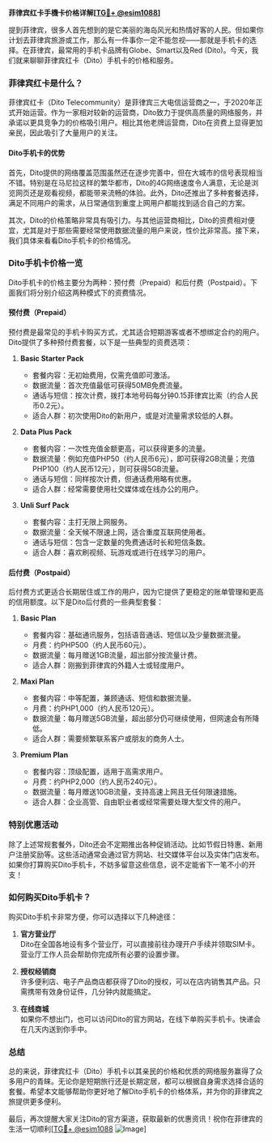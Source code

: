 **菲律宾红卡手機卡价格详解[[TG💪+ @esim1088](https://t.me/s/esim1088)]**

提到菲律宾，很多人首先想到的是它美丽的海岛风光和热情好客的人民。但如果你计划去菲律宾旅游或工作，那么有一件事你一定不能忽视——那就是手机卡的选择。在菲律宾，最常用的手机卡品牌有Globe、Smart以及Red (Dito)。今天，我们就来聊聊菲律宾红卡（Dito）手机卡的价格和服务。

### 菲律宾红卡是什么？

菲律宾红卡（Dito Telecommunity）是菲律宾三大电信运营商之一，于2020年正式开始运营。作为一家相对较新的运营商，Dito致力于提供高质量的网络服务，并承诺以更具竞争力的价格吸引用户。相比其他老牌运营商，Dito在资费上显得更加亲民，因此吸引了大量用户的关注。

#### Dito手机卡的优势

首先，Dito提供的网络覆盖范围虽然还在逐步完善中，但在大城市的信号表现相当不错。特别是在马尼拉这样的繁华都市，Dito的4G网络速度令人满意，无论是浏览网页还是观看视频，都能带来流畅的体验。此外，Dito还推出了多种套餐选择，满足不同用户的需求，从日常通信到重度上网用户都能找到适合自己的方案。

其次，Dito的价格策略非常具有吸引力。与其他运营商相比，Dito的资费相对便宜，尤其是对于那些需要经常使用数据流量的用户来说，性价比非常高。接下来，我们具体来看看Dito手机卡的价格情况。

### Dito手机卡价格一览

Dito手机卡的价格主要分为两种：预付费（Prepaid）和后付费（Postpaid）。下面我们将分别介绍这两种模式下的资费情况。

#### 预付费（Prepaid）

预付费是最常见的手机卡购买方式，尤其适合短期游客或者不想绑定合约的用户。Dito提供了多种预付费套餐，以下是一些典型的资费选项：

1. **Basic Starter Pack**  
   - 套餐内容：无初始费用，仅需充值即可激活。
   - 数据流量：首次充值最低可获得50MB免费流量。
   - 通话与短信：按次计费，拨打本地号码每分钟0.15菲律宾比索（约合人民币0.2元）。
   - 适合人群：初次使用Dito的新用户，或是对流量需求较低的人群。

2. **Data Plus Pack**  
   - 套餐内容：一次性充值金额更高，可以获得更多的流量。
   - 数据流量：例如充值PHP50（约人民币6元），即可获得2GB流量；充值PHP100（约人民币12元），则可获得5GB流量。
   - 通话与短信：同样按次计费，但通话费用略有优惠。
   - 适合人群：经常需要使用社交媒体或在线办公的用户。

3. **Unli Surf Pack**  
   - 套餐内容：主打无限上网服务。
   - 数据流量：全天候不限速上网，适合重度互联网使用者。
   - 通话与短信：包含一定数量的免费通话时长和短信条数。
   - 适合人群：喜欢刷视频、玩游戏或进行在线学习的用户。

#### 后付费（Postpaid）

后付费方式更适合长期居住或工作的用户，因为它提供了更稳定的账单管理和更高的信用额度。以下是Dito后付费的一些典型套餐：

1. **Basic Plan**  
   - 套餐内容：基础通讯服务，包括语音通话、短信以及少量数据流量。
   - 月费：约PHP500（约人民币60元）。
   - 数据流量：每月赠送1GB流量，超出部分按流量计费。
   - 适合人群：刚搬到菲律宾的外籍人士或轻度用户。

2. **Maxi Plan**  
   - 套餐内容：中等配置，兼顾通话、短信和数据流量。
   - 月费：约PHP1,000（约人民币120元）。
   - 数据流量：每月赠送5GB流量，超出部分仍可继续使用，但网速会有所降低。
   - 适合人群：需要频繁联系客户或朋友的商务人士。

3. **Premium Plan**  
   - 套餐内容：顶级配置，适用于高需求用户。
   - 月费：约PHP2,000（约人民币240元）。
   - 数据流量：每月赠送10GB流量，支持高速上网且无任何限速措施。
   - 适合人群：企业高管、自由职业者或经常需要处理大型文件的用户。

### 特别优惠活动

除了上述常规套餐外，Dito还会不定期推出各种促销活动。比如节假日特惠、新用户注册奖励等。这些活动通常会通过官方网站、社交媒体平台以及实体门店发布。如果你打算购买Dito手机卡，不妨多留意这些信息，说不定能省下一笔不小的开支！

### 如何购买Dito手机卡？

购买Dito手机卡非常方便，你可以选择以下几种途径：

1. **官方营业厅**  
   Dito在全国各地设有多个营业厅，可以直接前往办理开户手续并领取SIM卡。营业厅工作人员会帮助你完成所有必要的设置步骤。

2. **授权经销商**  
   许多便利店、电子产品商店都获得了Dito的授权，可以在店内销售其产品。只需携带有效身份证件，几分钟内就能搞定。

3. **在线商城**  
   如果你不想出门，也可以访问Dito的官方网站，在线下单购买手机卡。快递会在几天内送到你手中。

### 总结

总的来说，菲律宾红卡（Dito）手机卡以其亲民的价格和优质的网络服务赢得了众多用户的青睐。无论你是短期旅行还是长期定居，都可以根据自身需求选择合适的套餐。希望本文能够帮助你更好地了解Dito手机卡的价格体系，并为你的菲律宾之旅提供更多便利。

最后，再次提醒大家关注Dito的官方渠道，获取最新的优惠资讯！祝你在菲律宾的生活一切顺利[[TG💪+ @esim1088](https://t.me/s/esim1088) ![Image](https://i.postimg.cc/4NQfJmqS/Snipaste-2025-05-13-00-14-12.png)]
